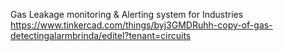 Gas Leakage monitoring & Alerting system for Industries https://www.tinkercad.com/things/byj3GMDRuhh-copy-of-gas-detectingalarmbrinda/editel?tenant=circuits

